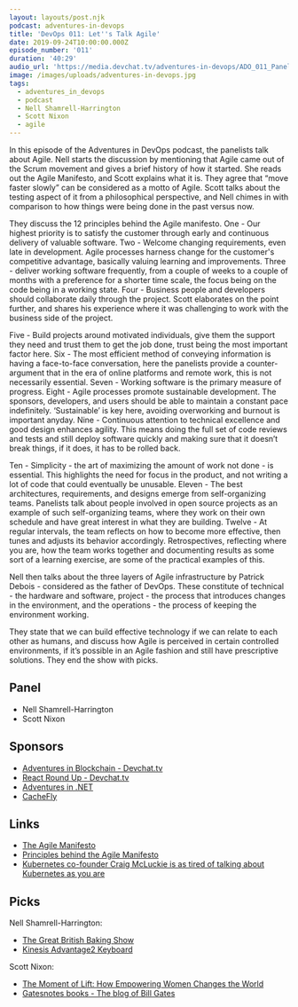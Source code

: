 ```yaml
---
layout: layouts/post.njk
podcast: adventures-in-devops
title: 'DevOps 011: Let''s Talk Agile'
date: 2019-09-24T10:00:00.000Z
episode_number: '011'
duration: '40:29'
audio_url: 'https://media.devchat.tv/adventures-in-devops/ADO_011_Panel.mp3'
image: /images/uploads/adventures-in-devops.jpg
tags:
  - adventures_in_devops
  - podcast
  - Nell Shamrell-Harrington
  - Scott Nixon
  - agile
---
```

In this episode of the Adventures in DevOps podcast, the panelists talk about Agile. Nell starts the discussion by mentioning that Agile came out of the Scrum movement and gives a brief history of how it started. She reads out the Agile Manifesto, and Scott explains what it is. They agree that “move faster slowly” can be considered as a motto of Agile. Scott talks about the testing aspect of it from a philosophical perspective, and Nell chimes in with comparison to how things were being done in the past versus now.

They discuss the 12 principles behind the Agile manifesto. One - Our highest priority is to satisfy the customer through early and continuous delivery of valuable software. Two - Welcome changing requirements, even late in development. Agile processes harness change for the customer's competitive advantage, basically valuing learning and improvements. Three - deliver working software frequently, from a couple of weeks to a couple of months with a preference for a shorter time scale, the focus being on the code being in a working state. Four - Business people and developers should collaborate daily through the project. Scott elaborates on the point further, and shares his experience where it was challenging to work with the business side of the project.  

Five - Build projects around motivated individuals, give them the support they need and trust them to get the job done, trust being the most important factor here. Six - The most efficient method of conveying information is having a face-to-face conversation, here the panelists provide a counter-argument that in the era of online platforms and remote work, this is not necessarily essential. Seven - Working software is the primary measure of progress. Eight - Agile processes promote sustainable development. The sponsors, developers, and users should be able to maintain a constant pace indefinitely. ‘Sustainable’ is key here, avoiding overworking and burnout is important anyday. Nine - Continuous attention to technical excellence and good design enhances agility. This means doing the full set of code reviews and tests and still deploy software quickly and making sure that it doesn’t break things, if it does, it has to be rolled back. 

Ten - Simplicity - the art of maximizing the amount of work not done - is essential. This highlights the need for focus in the product, and not writing a lot of code that could eventually be unusable. Eleven - The best architectures, requirements, and designs emerge from self-organizing teams. Panelists talk about people involved in open source projects as an example of such self-organizing teams, where they work on their own schedule and have great interest in what they are building. Twelve - At regular intervals, the team reflects on how to become more effective, then tunes and adjusts its behavior accordingly. Retrospectives, reflecting where you are, how the team works together and documenting results as some sort of a learning exercise, are some of the practical examples of this.

Nell then talks about the three layers of Agile infrastructure by Patrick Debois - considered as the father of DevOps. These constitute of technical - the hardware and software, project - the process that introduces changes in the environment, and the operations - the process of keeping the environment working.

They state that we can build effective technology if we can relate to each other as humans, and discuss how Agile is perceived in certain controlled environments, if it’s possible in an Agile fashion and still have prescriptive solutions. They end the show with picks.

## Panel

* Nell Shamrell-Harrington
* Scott Nixon

## Sponsors

* [Adventures in Blockchain - Devchat.tv](https://devchat.tv/adventures-in-blockchain/)
* [React Round Up - Devchat.tv](https://devchat.tv/react-round-up/)
* [Adventures in .NET](https://devchat.tv/adventures-in-dotnet/)
* [CacheFly](https://www.cachefly.com/)

## Links

* [The Agile Manifesto](https://www.agilealliance.org/agile101/the-agile-manifesto/)
* [Principles behind the Agile Manifesto](https://www.agilealliance.org/agile101/12-principles-behind-the-agile-manifesto/)
* [Kubernetes co-founder Craig McLuckie is as tired of talking about Kubernetes as you are](https://techcrunch.com/2019/09/11/kubernetes-co-founder-craig-mcluckie-is-as-tired-of-talking-about-kubernetes-as-you-are/)

## Picks

Nell Shamrell-Harrington:

* [The Great British Baking Show](http://www.pbs.org/food/shows/great-british-baking-show/)
* [Kinesis Advantage2 Keyboard](https://kinesis-ergo.com/keyboards/advantage2-keyboard/)

Scott Nixon:

* [The Moment of Lift: How Empowering Women Changes the World](https://www.amazon.com/Moment-Lift-Empowering-Women-Changes/dp/1250313570?tag=donorsclicks-20)
* [Gatesnotes books - The blog of Bill Gates](https://www.gatesnotes.com/Books)
